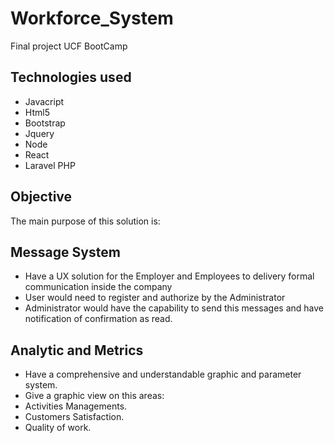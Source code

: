 # Workforce_System
Final project UCF BootCamp 

## Technologies used

* Javacript
* Html5
* Bootstrap
* Jquery
* Node
* React
* Laravel PHP

## Objective
The main purpose of this solution is:

## Message System
* Have a UX solution for the Employer and Employees to delivery formal communication
inside the company
* User would need to register and authorize by the Administrator
* Administrator would have the capability to send this messages and have notification of confirmation as read.
## Analytic and Metrics
* Have a comprehensive and understandable graphic and parameter system.
* Give a graphic view on this areas:
* Activities Managements.
* Customers Satisfaction.
* Quality of work.



